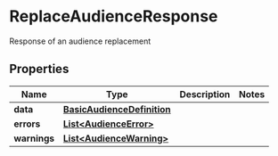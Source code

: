 

# ReplaceAudienceResponse

Response of an audience replacement

## Properties

| Name | Type | Description | Notes |
|------------ | ------------- | ------------- | -------------|
|**data** | [**BasicAudienceDefinition**](BasicAudienceDefinition.md) |  |  |
|**errors** | [**List&lt;AudienceError&gt;**](AudienceError.md) |  |  |
|**warnings** | [**List&lt;AudienceWarning&gt;**](AudienceWarning.md) |  |  |



